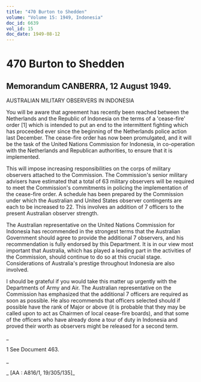 ```yaml
---
title: "470 Burton to Shedden"
volume: "Volume 15: 1949, Indonesia"
doc_id: 6639
vol_id: 15
doc_date: 1949-08-12
---
```


# 470 Burton to Shedden

## Memorandum CANBERRA, 12 August 1949.

AUSTRALIAN MILITARY OBSERVERS IN INDONESIA

You will be aware that agreement has recently been reached between the Netherlands and the Republic of Indonesia on the terms of a 'cease-fire' order [1] which is intended to put an end to the intermittent fighting which has proceeded ever since the beginning of the Netherlands police action last December. The cease-fire order has now been promulgated, and it will be the task of the United Nations Commission for Indonesia, in co-operation with the Netherlands and Republican authorities, to ensure that it is implemented.

This will impose increasing responsibilities on the corps of military observers attached to the Commission. The Commission's senior military advisers have estimated that a total of 63 military observers will be required to meet the Commission's commitments in policing the implementation of the cease-fire order. A schedule has been prepared by the Commission under which the Australian and United States observer contingents are each to be increased to 22. This involves an addition of 7 officers to the present Australian observer strength.

The Australian representative on the United Nations Commission for Indonesia has recommended in the strongest terms that the Australian Government should agree to provide the additional 7 observers, and his recommendation is fully endorsed by this Department. It is in our view most important that Australia, which has played a leading part in the activities of the Commission, should continue to do so at this crucial stage. Considerations of Australia's prestige throughout Indonesia are also involved.

I should be grateful if you would take this matter up urgently with the Departments of Army and Air. The Australian representative on the Commission has emphasized that the additional 7 officers are required as soon as possible. He also recommends that officers selected should if possible have the rank of Major or above (it is probable that they may be called upon to act as Chairmen of local cease-fire boards), and that some of the officers who have already done a tour of duty in Indonesia and proved their worth as observers might be released for a second term.

_

1 See Document 463.

_

_ [AA : A816/1, 19/305/135]_
